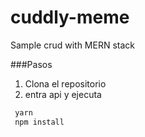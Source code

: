 # cuddly-meme
Sample crud with MERN stack

###Pasos
1. Clona el repositorio
2. entra api y ejecuta 
 ```bash
  yarn
  npm install
```
